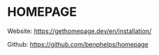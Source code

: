 # HOMEPAGE

Website: https://gethomepage.dev/en/installation/

Github: https://github.com/benphelps/homepage